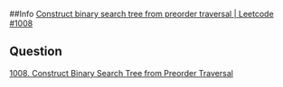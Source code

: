 ##Info
[Construct binary search tree from preorder traversal | Leetcode #1008](https://www.youtube.com/watch?v=9sw8RRsBw6s&list=PLEJXowNB4kPzqcnf9CnjEcgP7r5LaSijB&index=13)

## Question
[1008. Construct Binary Search Tree from Preorder Traversal](https://leetcode.com/problems/construct-binary-search-tree-from-preorder-traversal/)